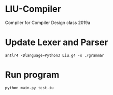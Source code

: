 # LIU-Compiler
Compiler for Compiler Design class 2019a

# Update Lexer and Parser
```
antlr4 -Dlanguage=Python3 Liu.g4 -o ./grammar
```

# Run program
```
python main.py test.iu
```

